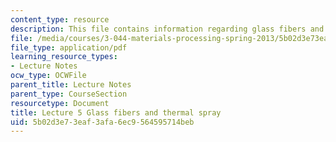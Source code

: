 ```yaml
---
content_type: resource
description: This file contains information regarding glass fibers and thermal spray.
file: /media/courses/3-044-materials-processing-spring-2013/5b02d3e73eaf3afa6ec9564595714beb_MIT3_044S13_Lec05.pdf
file_type: application/pdf
learning_resource_types:
- Lecture Notes
ocw_type: OCWFile
parent_title: Lecture Notes
parent_type: CourseSection
resourcetype: Document
title: Lecture 5 Glass fibers and thermal spray
uid: 5b02d3e7-3eaf-3afa-6ec9-564595714beb
---
```

